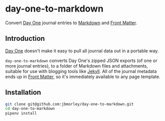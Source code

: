 # day-one-to-markdown

Convert [Day One](https://dayoneapp.com) journal entries to [Markdown](https://daringfireball.net/projects/markdown) and [Front Matter](https://jekyllrb.com/docs/front-matter/).

## Introduction

[Day One](https://dayoneapp.com) doesn't make it easy to pull all journal data out in a portable way.

`day-one-to-markdown` converts Day One's zipped JSON exports (of one or more journal entries), to a folder of Markdown files and attachments, suitable for use with blogging tools like [Jekyll](https://jekyllrb.com). All of the journal metadata ends up in [Front Matter](https://jekyllrb.com/docs/front-matter/), so it's immediately available to any page template.

## Installation

```bash
git clone git@github.com:jbmorley/day-one-to-markdown.git
cd day-one-to-markdown
pipenv install
```

